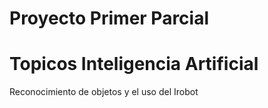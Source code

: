 Proyecto Primer Parcial
================
Topicos Inteligencia Artificial
================
 
<p>Reconocimiento de objetos y el uso del Irobot
